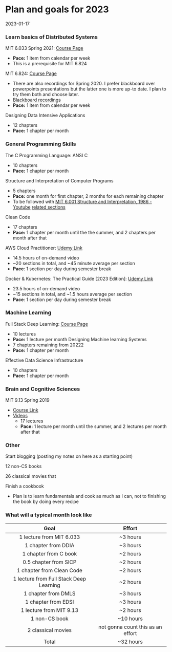 # Plan and goals for 2023

2023-01-17


### Learn basics of Distributed Systems

MIT 6.033 Spring 2021: [Course Page](https://web.mit.edu/6.033/2021/wwwdocs/index.shtml)

* **Pace:** 1 item from calendar per week
* This is a prerequisite for MIT 6.824
  

MIT 6.824: [Course Page](https://pdos.csail.mit.edu/6.824/)

* There are also recordings for Spring 2020. I prefer blackboard over
  powerpoints presentations but the latter one is more up-to date. I plan to try
  them both and choose later.
* [Blackboard recordings](https://www.youtube.com/playlist?list=PLrw6a1wE39_tb2fErI4-WkMbsvGQk9_UB)
* **Pace:** 1 item from calendar per week

Designing Data Intensive Applications

* 12 chapters
* **Pace:** 1 chapter per month

### General Programming Skills

The C Programming Language: ANSI C

* 10 chapters
* **Pace:** 1 chapter per month

Structure and Interpretation of Computer Programs

* 5 chapters
* **Pace:** one month for first chapter, 2 months for each remaining chapter
* To be followed with [MIT 6.001 Structure and Interpretation, 1986 - Youtube](https://www.youtube.com/playlist?list=PLE18841CABEA24090)
  [related sections](https://ocw.mit.edu/courses/6-001-structure-and-interpretation-of-computer-programs-spring-2005/pages/readings/) 
  

Clean Code

* 17 chapters
* **Pace:** 1 chapter per month until the the summer,
  and 2 chapters per month after that
  

AWS Cloud Practitioner: [Udemy Link](https://www.udemy.com/course/aws-certified-cloud-practitioner-new/)

* 14.5 hours of on-demand video
* ~20 sections in total, and ~45 minute average per section
* **Pace**: 1 section per day during semester break
  

Docker & Kubernetes: The Practical Guide [2023 Edition]: [Udemy Link](https://www.udemy.com/course/docker-kubernetes-the-practical-guide/)
* 23.5 hours of on-demand video
* ~15 sections in total, and ~1.5 hours average per section
* **Pace**: 1 section per day during semester break

### Machine Learning

Full Stack Deep Learning: [Course Page](https://fullstackdeeplearning.com/course/2022/)

* 10 lectures
* **Pace:** 1 lecture per month
Designing Machine learning Systems
* 7 chapters remaining from 20222
* **Pace:** 1 chapter per month

Effective Data Science Infrastructure
* 10 chapters
* **Pace:** 1 chapter per month

### Brain and Cognitive Sciences

MIT 9.13 Spring 2019

* [Course Link](https://ocw.mit.edu/courses/9-13-the-human-brain-spring-2019/pages/readings/)
* [Videos](https://www.youtube.com/watch?v=ba-HMvDn_vU&list=PLUl4u3cNGP60IKRN_pFptIBxeiMc0MCJP)
  * 17 lectures
  * **Pace:** 1 lecture per month until the summer,
    and 2 lectures per month after that

### Other

Start blogging (posting my notes on here as a starting point)

12 non-CS books

26 classical movies that

Finish a cookbook

* Plan is to learn fundamentals and cook as much as I can, not to finishing the book by doing every recipe


### What will a typical month look like
|                   Goal                  |               Effort               |
|:---------------------------------------:|:----------------------------------:|
| 1 lecture from MIT 6.033                |               ~3 hours             |
| 1 chapter from DDIA                     |               ~3 hours             |
| 1 chapter from C book                   |               ~2 hours             |
| 0.5 chapter from SICP                   |               ~2 hours             |
| 1 chapter from Clean Code               |               ~2 hours             |
| 1 lecture from Full Stack Deep Learning |               ~2 hours             |
| 1 chapter from DMLS                     |               ~3 hours             |
| 1 chapter from EDSI                     |               ~3 hours             |
| 1 lecture from MIT 9.13                 |               ~2 hours             |
| 1 non-CS book                           |              ~10 hours             |
| 2 classical movies                      |  not gonna count this as an effort |
| Total                                   |              ~32 hours             |

